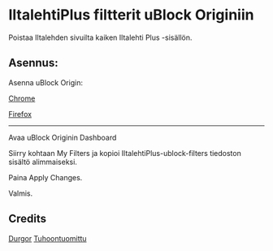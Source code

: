 # IltalehtiPlus filtterit uBlock Originiin
Poistaa Iltalehden sivuilta kaiken Iltalehti Plus -sisällön.

## Asennus:

Asenna uBlock Origin:

[Chrome](https://chrome.google.com/webstore/detail/ublock-origin/cjpalhdlnbpafiamejdnhcphjbkeiagm)

[Firefox](https://addons.mozilla.org/fi/firefox/addon/ublock-origin/)

---

Avaa uBlock Originin Dashboard

Siirry kohtaan My Filters ja kopioi IltalehtiPlus-ublock-filters tiedoston sisältö alimmaiseksi.

Paina Apply Changes.

Valmis.

## Credits

[Durgor](https://twitter.com/Durgor)
[Tuhoontuomittu](https://twitter.com/Tuhoontuomittu)
